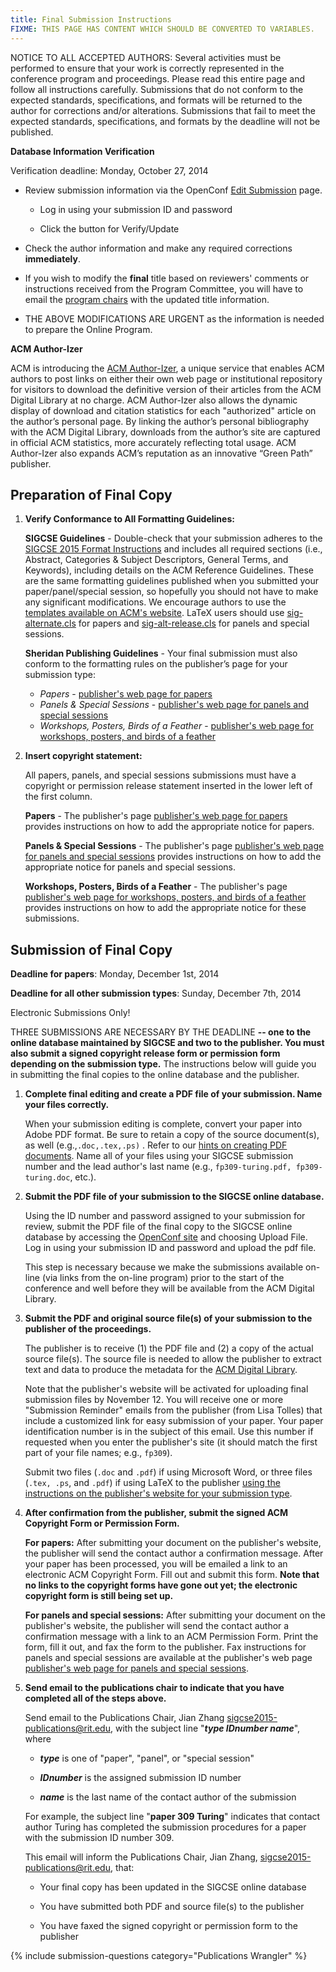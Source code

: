 ```yaml
---
title: Final Submission Instructions
FIXME: THIS PAGE HAS CONTENT WHICH SHOULD BE CONVERTED TO VARIABLES.
---
```


NOTICE TO ALL ACCEPTED AUTHORS: Several activities must be performed to ensure that your work is correctly represented in the conference program and proceedings. Please read this entire page and follow all instructions carefully. Submissions that do not conform to the expected standards, specifications, and formats will be returned to the author for corrections and/or alterations. Submissions that fail to meet the expected standards, specifications, and formats by the deadline will not be published.

**Database Information Verification**

Verification deadline: Monday, October 27, 2014

* Review submission information via the OpenConf [Edit Submission](https://www.openconf.org/sigcse2015/track1/author/edit.php)  page.

    * Log in using your submission ID and password

    * Click the button for Verify/Update

* Check the author information and make any required corrections **immediately**.

* If you wish to modify the **final** title based on reviewers' comments or instructions received from the Program Committee, you will have to email the [program chairs](mailto:sigcse2015-program@rit.edu) with the updated title information.

* THE ABOVE MODIFICATIONS ARE URGENT as the information is needed to prepare the Online Program.

**ACM Author-Izer**

ACM is introducing the [ACM Author-Izer](http://www.acm.org/publications/acm-author-izer-service), a unique service that enables ACM authors to post links on either their own web page or institutional repository for visitors to download the definitive version of their articles from the ACM Digital Library at no charge. ACM Author-Izer also allows the dynamic display of download and citation statistics for each "authorized" article on the author’s personal page. By linking the author’s personal bibliography with the ACM Digital Library, downloads from the author’s site are captured in official ACM statistics, more accurately reflecting total usage. ACM Author-Izer also expands ACM’s reputation as an innovative “Green Path” publisher.

<a name="finalcopy"></a>
## Preparation of Final Copy


1. **Verify Conformance to All Formatting Guidelines:** 
  
    **SIGCSE Guidelines** - Double-check that your submission adheres to the [SIGCSE 2015 Format Instructions](http://sigcse2015.sigcse.org/authors/format.html) and includes all required sections (i.e., Abstract, Categories & Subject Descriptors, General Terms, and Keywords), including details on the ACM Reference Guidelines.  These are the same formatting guidelines published when you submitted your paper/panel/special session, so hopefully you should not have to make any significant modifications. We encourage authors to use the [templates available on ACM's website](http://www.acm.org/sigs/pubs/proceed/template.html). LaTeX users should use [sig-alternate.cls](http://sheridanprinting.com/typedept/sig-alternate.cls) for papers and [sig-alt-release.cls](http://sheridanprinting.com/typedept/sig-alt-release.cls) for panels and special sessions. 

    **Sheridan Publishing Guidelines** - Your final submission must also conform to the formatting rules on the publisher’s page for your submission type:
    
    * *Papers* - [publisher's web page for papers](http://www.sheridanprinting.com/typedept/sigcse.htm#insertCopyright) 
    * *Panels & Special Sessions* - [publisher's web page for panels and special sessions](http://www.sheridanprinting.com/typedept/sigcse2.htm#insertCopyright) 
    * *Workshops, Posters, Birds of a Feather* - [publisher's web page for workshops, posters, and birds of a feather](http://www.sheridanprinting.com/typedept/sigcse3.htm#insertCopyright) 

2. **Insert copyright statement:** 

    All papers, panels, and special sessions submissions must have a copyright or permission release statement inserted in the lower left of the first column. 

    **Papers** - The publisher's page [publisher's web page for papers](http://www.sheridanprinting.com/typedept/sigcse.htm#insertCopyright) provides instructions on how to add the appropriate notice for papers. 

    **Panels & Special Sessions** - The publisher's page [publisher's web page for panels and special sessions](http://www.sheridanprinting.com/typedept/sigcse2.htm#insertCopyright) provides instructions on how to add the appropriate notice for panels and special sessions. 

    **Workshops, Posters, Birds of a Feather** - The publisher's page [publisher's web page for workshops, posters, and birds of a feather](http://www.sheridanprinting.com/typedept/sigcse3.htm#insertCopyright) provides instructions on how to add the appropriate notice for these submissions. 

## Submission of Final Copy

**Deadline for papers**: Monday, December 1st, 2014

**Deadline for all other submission types**: Sunday, December 7th, 2014

Electronic Submissions Only!

THREE SUBMISSIONS ARE NECESSARY BY THE DEADLINE **-- one to the online database maintained by SIGCSE and two to the publisher. You must also submit a signed copyright release form or permission form depending on the submission type.** The instructions below will guide you in submitting the final copies to the online database and the publisher. 

1. **Complete final editing and create a PDF file of your submission. Name your files correctly.** 

    When your submission editing is complete, convert your paper into Adobe PDF format. Be sure to retain a copy of the source document(s), as well (e.g.,`.doc,.tex,.ps)` . Refer to our [hints on creating PDF documents](http://sigcse2015.sigcse.org/authors/creating_pdf.html). Name all of your files using your SIGCSE submission number and the lead author's last name (e.g., `fp309-turing.pdf, fp309-turing.doc`, etc.). 

2. **Submit the PDF file of your submission to the SIGCSE online database.** 

    Using the ID number and password assigned to your submission for review, submit the PDF file of the final copy to the SIGCSE online database by accessing the [OpenConf site](https://www.openconf.org/sigcse2015/track1/) and choosing Upload File. Log in using your submission ID and password and upload the pdf file.

    This step is necessary because we make the submissions available on-line (via links from the on-line program) prior to the start of the conference and well before they will be available from the ACM Digital Library. 

3. **Submit the PDF and original source file(s) of your submission to the publisher of the proceedings.** 

    The publisher is to receive (1) the PDF file and (2) a copy of the actual source file(s). The source file is needed to allow the publisher to extract text and data to produce the metadata for the [ACM Digital Library](http://www.acm.org/dl). 

    Note that the publisher's website will be activated for uploading final submission files by November 12. You will receive one or more "Submission Reminder" emails from the publisher (from Lisa Tolles) that include a customized link for easy submission of your paper. Your paper identification number is in the subject of this email. Use this number if requested when you enter the publisher's site (it should match the first part of your file names; e.g., `fp309`).

    Submit two files (`.doc` and `.pdf`) if using Microsoft Word, or three files (`.tex, .ps`, and `.pdf`) if using LaTeX to the publisher [using the instructions on the publisher's website for your submission type](#finalcopy). 

4. **After confirmation from the publisher, submit the signed ACM Copyright Form or Permission Form.** 

    **For papers:** After submitting your document on the publisher's website, the publisher will send the contact author a confirmation message. After your paper has been processed, you will be emailed a link to an electronic ACM Copyright Form. Fill out and submit this form. **Note that no links to the copyright forms have gone out yet; the electronic copyright form is still being set up.** 

    **For panels and special sessions:** After submitting your document on the publisher's website, the publisher will send the contact author a confirmation message with a link to an ACM Permission Form. Print the form, fill it out, and fax the form to the publisher. Fax instructions for panels and special sessions are available at the publisher's web page [publisher's web page for panels and special sessions](http://www.sheridanprinting.com/typedept/sigcse2.htm#C). 

5. **Send email to the publications chair to indicate that you have completed all of the steps above.** 

    Send email to the Publications Chair, Jian Zhang [sigcse2015-publications@rit.edu](mailto:sigcse2015-publications@rit.edu), with the subject line "**_type IDnumber name_**", where 

    * **_type_** is one of "paper", "panel", or "special session" 

    * **_IDnumber_** is the assigned submission ID number 

    * **_name_** is the last name of the contact author of the submission 

    For example, the subject line "**paper 309 Turing**" indicates that contact author Turing has completed the submission procedures for a paper with the submission ID number 309. 

    This email will inform the Publications Chair, Jian Zhang, [sigcse2015-publications@rit.edu](mailto:sigcse2015-publications@rit.edu), that: 

    * Your final copy has been updated in the SIGCSE online database 

    * You have submitted both PDF and source file(s) to the publisher 

    * You have faxed the signed copyright or permission form to the publisher 

{% include submission-questions category="Publications Wrangler" %}

